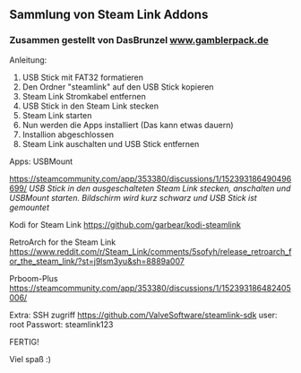 ## Sammlung von Steam Link Addons 
### Zusammen gestellt von DasBrunzel www.gamblerpack.de

Anleitung:
  1. USB Stick mit FAT32 formatieren
1.   Den Ordner "steamlink" auf den USB Stick kopieren
1.   Steam Link Stromkabel entfernen
1.   USB Stick in den Steam Link stecken
1.   Steam Link starten
1.   Nun werden die Apps installiert (Das kann etwas dauern)
1.   Installion abgeschlossen
1.   Steam Link auschalten und USB Stick entfernen



Apps:
  USBMount
  
  https://steamcommunity.com/app/353380/discussions/1/152393186490496699/
  _USB Stick in den ausgeschalteten Steam Link stecken, anschalten und USBMount starten. Bildschirm wird kurz schwarz und USB Stick ist
  gemountet_

  Kodi for Steam Link
  https://github.com/garbear/kodi-steamlink
  
  RetroArch for the Steam Link
  https://www.reddit.com/r/Steam_Link/comments/5sofyh/release_retroarch_for_the_steam_link/?st=j9lsm3yu&sh=8889a007
  
  Prboom-Plus
  https://steamcommunity.com/app/353380/discussions/1/152393186482405006/
  
  
Extra:
  SSH zugriff
  https://github.com/ValveSoftware/steamlink-sdk
  user: root Passwort: steamlink123



  
  FERTIG!
  
  Viel spaß :)
